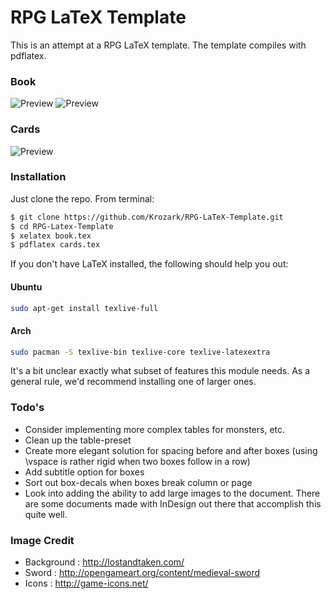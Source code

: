# RPG LaTeX Template

This is an attempt at a RPG LaTeX template.
The template compiles with pdflatex.

### Book
![Preview](https://raw.githubusercontent.com/Krozark/RPG-LaTeX-Template/master/sample/book.jpg)
![Preview](https://raw.githubusercontent.com/Krozark/RPG-LaTeX-Template/master/sample/book2.jpg)

### Cards
![Preview](https://raw.githubusercontent.com/Krozark/RPG-LaTeX-Template/master/sample/cards.png)

### Installation

Just clone the repo. From terminal:

```sh
$ git clone https://github.com/Krozark/RPG-LaTeX-Template.git
$ cd RPG-Latex-Template
$ xelatex book.tex
$ pdflatex cards.tex
```

If you don't have LaTeX installed, the following should help you out:
#### Ubuntu
```sh
sudo apt-get install texlive-full
```
#### Arch
```sh
sudo pacman -S texlive-bin texlive-core texlive-latexextra
```
It's a bit unclear exactly what subset of features this module needs. As a general rule, we'd recommend installing one of larger ones.

### Todo's

 - Consider implementing more complex tables for monsters, etc.
 - Clean up the table-preset
 - Create more elegant solution for spacing before and after boxes (using \vspace is rather rigid when two boxes follow in a row)
 - Add subtitle option for boxes
 - Sort out box-decals when boxes break column or page
 - Look into adding the ability to add large images to the document. There are some documents made with InDesign out there that accomplish this quite well.


### Image Credit

 - Background : http://lostandtaken.com/
 - Sword : http://opengameart.org/content/medieval-sword
 - Icons : http://game-icons.net/

